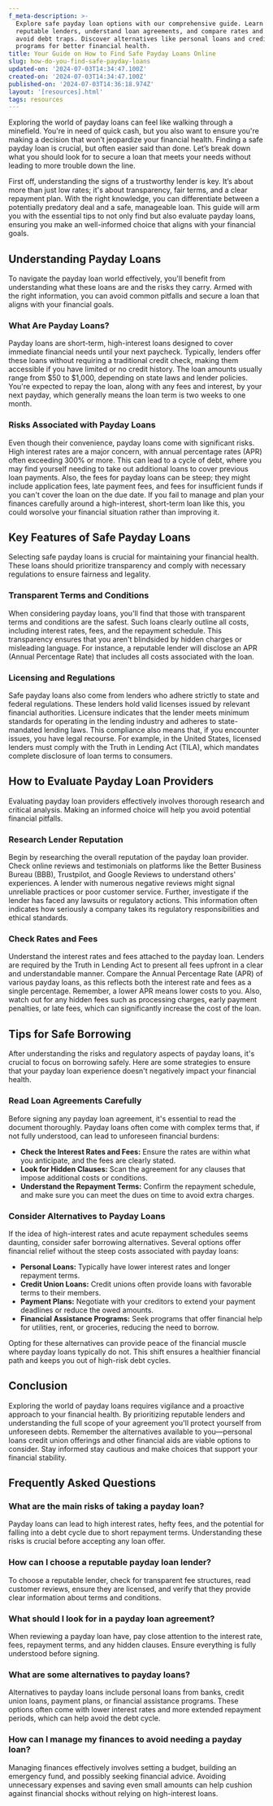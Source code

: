 ```yaml
---
f_meta-description: >-
  Explore safe payday loan options with our comprehensive guide. Learn to choose
  reputable lenders, understand loan agreements, and compare rates and fees to
  avoid debt traps. Discover alternatives like personal loans and credit union
  programs for better financial health.
title: Your Guide on How to Find Safe Payday Loans Online
slug: how-do-you-find-safe-payday-loans
updated-on: '2024-07-03T14:34:47.100Z'
created-on: '2024-07-03T14:34:47.100Z'
published-on: '2024-07-03T14:36:18.974Z'
layout: '[resources].html'
tags: resources
---
```


Exploring the world of payday loans can feel like walking through a minefield. You're in need of quick cash, but you also want to ensure you're making a decision that won't jeopardize your financial health. Finding a safe payday loan is crucial, but often easier said than done. Let’s break down what you should look for to secure a loan that meets your needs without leading to more trouble down the line.

First off, understanding the signs of a trustworthy lender is key. It’s about more than just low rates; it's about transparency, fair terms, and a clear repayment plan. With the right knowledge, you can differentiate between a potentially predatory deal and a safe, manageable loan. This guide will arm you with the essential tips to not only find but also evaluate payday loans, ensuring you make an well-informed choice that aligns with your financial goals.

Understanding Payday Loans
--------------------------

To navigate the payday loan world effectively, you'll benefit from understanding what these loans are and the risks they carry. Armed with the right information, you can avoid common pitfalls and secure a loan that aligns with your financial goals.

### What Are Payday Loans?

Payday loans are short-term, high-interest loans designed to cover immediate financial needs until your next paycheck. Typically, lenders offer these loans without requiring a traditional credit check, making them accessible if you have limited or no credit history. The loan amounts usually range from $50 to $1,000, depending on state laws and lender policies. You're expected to repay the loan, along with any fees and interest, by your next payday, which generally means the loan term is two weeks to one month.

### Risks Associated with Payday Loans

Even though their convenience, payday loans come with significant risks. High interest rates are a major concern, with annual percentage rates (APR) often exceeding 300% or more. This can lead to a cycle of debt, where you may find yourself needing to take out additional loans to cover previous loan payments. Also, the fees for payday loans can be steep; they might include application fees, late payment fees, and fees for insufficient funds if you can't cover the loan on the due date. If you fail to manage and plan your finances carefully around a high-interest, short-term loan like this, you could worsolve your financial situation rather than improving it.

Key Features of Safe Payday Loans
---------------------------------

Selecting safe payday loans is crucial for maintaining your financial health. These loans should prioritize transparency and comply with necessary regulations to ensure fairness and legality.

### Transparent Terms and Conditions

When considering payday loans, you'll find that those with transparent terms and conditions are the safest. Such loans clearly outline all costs, including interest rates, fees, and the repayment schedule. This transparency ensures that you aren't blindsided by hidden charges or misleading language. For instance, a reputable lender will disclose an APR (Annual Percentage Rate) that includes all costs associated with the loan.

### Licensing and Regulations

Safe payday loans also come from lenders who adhere strictly to state and federal regulations. These lenders hold valid licenses issued by relevant financial authorities. Licensure indicates that the lender meets minimum standards for operating in the lending industry and adheres to state-mandated lending laws. This compliance also means that, if you encounter issues, you have legal recourse. For example, in the United States, licensed lenders must comply with the Truth in Lending Act (TILA), which mandates complete disclosure of loan terms to consumers.

How to Evaluate Payday Loan Providers
-------------------------------------

Evaluating payday loan providers effectively involves thorough research and critical analysis. Making an informed choice will help you avoid potential financial pitfalls.

### Research Lender Reputation

Begin by researching the overall reputation of the payday loan provider. Check online reviews and testimonials on platforms like the Better Business Bureau (BBB), Trustpilot, and Google Reviews to understand others' experiences. A lender with numerous negative reviews might signal unreliable practices or poor customer service. Further, investigate if the lender has faced any lawsuits or regulatory actions. This information often indicates how seriously a company takes its regulatory responsibilities and ethical standards.

### Check Rates and Fees

Understand the interest rates and fees attached to the payday loan. Lenders are required by the Truth in Lending Act to present all fees upfront in a clear and understandable manner. Compare the Annual Percentage Rate (APR) of various payday loans, as this reflects both the interest rate and fees as a single percentage. Remember, a lower APR means lower costs to you. Also, watch out for any hidden fees such as processing charges, early payment penalties, or late fees, which can significantly increase the cost of the loan.

Tips for Safe Borrowing
-----------------------

After understanding the risks and regulatory aspects of payday loans, it's crucial to focus on borrowing safely. Here are some strategies to ensure that your payday loan experience doesn't negatively impact your financial health.

### Read Loan Agreements Carefully

Before signing any payday loan agreement, it's essential to read the document thoroughly. Payday loans often come with complex terms that, if not fully understood, can lead to unforeseen financial burdens:

*   **Check the Interest Rates and Fees:** Ensure the rates are within what you anticipate, and the fees are clearly stated.
*   **Look for Hidden Clauses:** Scan the agreement for any clauses that impose additional costs or conditions.
*   **Understand the Repayment Terms:** Confirm the repayment schedule, and make sure you can meet the dues on time to avoid extra charges.

### Consider Alternatives to Payday Loans

If the idea of high-interest rates and acute repayment schedules seems daunting, consider safer borrowing alternatives. Several options offer financial relief without the steep costs associated with payday loans:

*   **Personal Loans:** Typically have lower interest rates and longer repayment terms.
*   **Credit Union Loans:** Credit unions often provide loans with favorable terms to their members.
*   **Payment Plans:** Negotiate with your creditors to extend your payment deadlines or reduce the owed amounts.
*   **Financial Assistance Programs:** Seek programs that offer financial help for utilities, rent, or groceries, reducing the need to borrow.

Opting for these alternatives can provide peace of the financial muscle where payday loans typically do not. This shift ensures a healthier financial path and keeps you out of high-risk debt cycles.

Conclusion
----------

Exploring the world of payday loans requires vigilance and a proactive approach to your financial health. By prioritizing reputable lenders and understanding the full scope of your agreement you'll protect yourself from unforeseen debts. Remember the alternatives available to you—personal loans credit union offerings and other financial aids are viable options to consider. Stay informed stay cautious and make choices that support your financial stability.

Frequently Asked Questions
--------------------------

### What are the main risks of taking a payday loan?

Payday loans can lead to high interest rates, hefty fees, and the potential for falling into a debt cycle due to short repayment terms. Understanding these risks is crucial before accepting any loan offer.

### How can I choose a reputable payday loan lender?

To choose a reputable lender, check for transparent fee structures, read customer reviews, ensure they are licensed, and verify that they provide clear information about terms and conditions.

### What should I look for in a payday loan agreement?

When reviewing a payday loan have, pay close attention to the interest rate, fees, repayment terms, and any hidden clauses. Ensure everything is fully understood before signing.

### What are some alternatives to payday loans?

Alternatives to payday loans include personal loans from banks, credit union loans, payment plans, or financial assistance programs. These options often come with lower interest rates and more extended repayment periods, which can help avoid the debt cycle.

### How can I manage my finances to avoid needing a payday loan?

Managing finances effectively involves setting a budget, building an emergency fund, and possibly seeking financial advice. Avoiding unnecessary expenses and saving even small amounts can help cushion against financial shocks without relying on high-interest loans.
